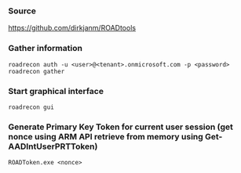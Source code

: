 ### Source
https://github.com/dirkjanm/ROADtools

### Gather information
```
roadrecon auth -u <user>@<tenant>.onmicrosoft.com -p <password>
roadrecon gather
```

### Start graphical interface
```
roadrecon gui
```

### Generate Primary Key Token for current user session (get nonce using ARM API retrieve from memory using Get-AADIntUserPRTToken)
```
ROADToken.exe <nonce>
```

